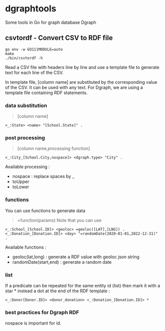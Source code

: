 # dgraphtools
Some tools in Go for graph database Dgraph

## csvtordf - Convert CSV to RDF file
```
go env -w GO111MODULE=auto
make
./bin/csvtordf -h
```
Read a CSV file with headers line by line and use a template file to generate text for each line of the CSV.

In template file, [column name] are substituted by the corresponding value of the CSV. It can be used with any text. For Dgraph, we are using a template file containing RDF statements.



### data substitution
> [column name]
```
<_:State> <name> "[School.State]" .

```

### post processing
> [column name,processing function]
```
<_:City_[School.City,nospace]> <dgraph.type> "City" .
```
Available processing :
- nospace : replace spaces by _
- toUpper
- toLower 


### functions
You can use functions to generate data 
> =function(params)
Note that you can use
```
<_:School_[School.ID]> <geoloc> =geoloc([LAT],[LNG]) .
<_:Donation_[Donation.ID]> <day> "=randomDate(2020-01-01,2022-12-31)" .
```
Available functions :
- geoloc(lat,long) : generate a RDF value with geoloc json string
- randomDate(start,end) : generate a random date

### list
If a predicate can be repeated for the same entity id (list) then  mark it with a star * instead a dot at the end of the RDF template :

```
<_:Donor[Donor.ID]> <donor_donation> <_:Donation_[Donation.ID]> *
```

### best practices for Dgraph RDF
nospace is important for id.

